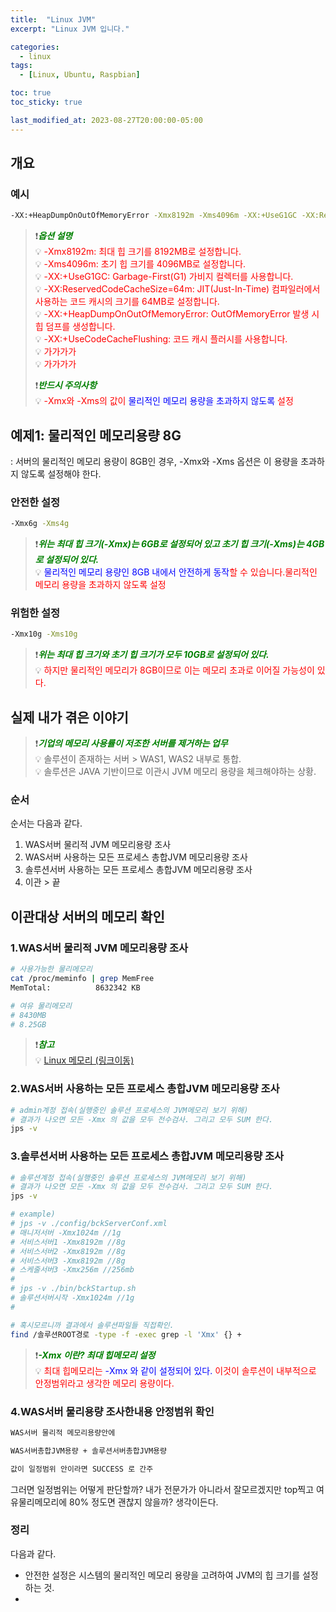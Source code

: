 ```yaml
---
title:  "Linux JVM"
excerpt: "Linux JVM 입니다."

categories:
  - linux
tags:
  - [Linux, Ubuntu, Raspbian]

toc: true
toc_sticky: true

last_modified_at: 2023-08-27T20:00:00-05:00
---
```



## 개요
### 예시
```bash
-XX:+HeapDumpOnOutOfMemoryError -Xmx8192m -Xms4096m -XX:+UseG1GC -XX:ReservedCodeCacheSize=64m -XX:+UseCodeCacheFlushing

```

> ❗<span style='color:green'>***옵션 설명***</span>  
> 💡 <span style='color:red'>-Xmx8192m: 최대 힙 크기를 8192MB로 설정합니다.</span>  
> 💡 <span style='color:red'>-Xms4096m: 초기 힙 크기를 4096MB로 설정합니다.</span>  
> 💡 <span style='color:red'>-XX:+UseG1GC: Garbage-First(G1) 가비지 컬렉터를 사용합니다.</span>  
> 💡 <span style='color:red'>-XX:ReservedCodeCacheSize=64m: JIT(Just-In-Time) 컴파일러에서 사용하는 코드 캐시의 크기를 64MB로 설정합니다.</span>  
> 💡 <span style='color:red'>-XX:+HeapDumpOnOutOfMemoryError: OutOfMemoryError 발생 시 힙 덤프를 생성합니다.</span>  
> 💡 <span style='color:red'>-XX:+UseCodeCacheFlushing: 코드 캐시 플러시를 사용합니다.</span>  
> 💡 <span style='color:red'>가가가가</span>  
> 💡 <span style='color:red'>가가가가</span>  
>   
> ❗<span style='color:green'>***반드시 주의사항***</span>  
> 💡 <span style='color:red'>-Xmx와 -Xms의 값이 <span style='color:blue'>물리적인 메모리 용량을 초과하지 않도록</span> 설정</span>  




## 예제1: 물리적인 메모리용량 8G
: 서버의 물리적인 메모리 용량이 8GB인 경우, -Xmx와 -Xms 옵션은 이 용량을 초과하지 않도록 설정해야 한다.  

### 안전한 설정
```bash
-Xmx6g -Xms4g

```
> ❗<span style='color:green'>***위는 최대 힙 크기(-Xmx)는 6GB로 설정되어 있고 초기 힙 크기(-Xms)는 4GB로 설정되어 있다.***</span>  
> 💡 <span style='color:red'><span style='color:blue'>물리적인 메모리 용량인 8GB 내에서 안전하게 동작</span>할 수 있습니다.물리적인 메모리 용량을 초과하지 않도록 설정</span>  


### 위험한 설정
```bash
-Xmx10g -Xms10g

```
> ❗<span style='color:green'>***위는 최대 힙 크기와 초기 힙 크기가 모두 10GB로 설정되어 있다.***</span>  
> 💡 <span style='color:red'>하지만 물리적인 메모리가 8GB이므로 이는 메모리 초과로 이어질 가능성이 있다.</span>  



## 실제 내가 겪은 이야기
> ❗<span style='color:green'>***기업의 메모리 사용률이 저조한 서버를 제거하는 업무***</span>  
> 💡 솔루션이 존재하는 서버 > WAS1, WAS2 내부로 통합.  
> 💡 솔루션은 JAVA 기반이므로 이관시 JVM 메모리 용량을 체크해야하는 상황.  


### 순서
순서는 다음과 같다.  
1. WAS서버 물리적 JVM 메모리용량 조사  
2. WAS서버 사용하는 모든 프로세스 총합JVM 메모리용량 조사  
3. 솔루션서버 사용하는 모든 프로세스 총합JVM 메모리용량 조사  
4. 이관 > 끝  



## 이관대상 서버의 메모리 확인
### 1.WAS서버 물리적 JVM 메모리용량 조사
```bash
# 사용가능한 물리메모리
cat /proc/meminfo | grep MemFree
MemTotal:          8632342 KB 

# 여유 물리메모리
# 8430MB
# 8.25GB  

```

> ❗<span style='color:green'>***참고***</span>  
> 💡 [Linux 메모리 (링크이동)](http://git.blang.co.kr/linux/Linux-%EB%A9%94%EB%AA%A8%EB%A6%AC/)


### 2.WAS서버 사용하는 모든 프로세스 총합JVM 메모리용량 조사  
```bash
# admin계정 접속(실행중인 솔루션 프로세스의 JVM메모리 보기 위해)
# 결과가 나오면 모든 -Xmx 의 값을 모두 전수검사. 그리고 모두 SUM 한다.
jps -v

```


### 3.솔루션서버 사용하는 모든 프로세스 총합JVM 메모리용량 조사
```bash
# 솔루션계정 접속(실행중인 솔루션 프로세스의 JVM메모리 보기 위해)
# 결과가 나오면 모든 -Xmx 의 값을 모두 전수검사. 그리고 모두 SUM 한다.
jps -v

# example) 
# jps -v ./config/bckServerConf.xml
# 매니저서버 -Xmx1024m //1g
# 서비스서버1 -Xmx8192m //8g
# 서비스서버2 -Xmx8192m //8g
# 서비스서버3 -Xmx8192m //8g
# 스케줄서버3 -Xmx256m //256mb
#
# jps -v ./bin/bckStartup.sh
# 솔루션서버시작 -Xmx1024m //1g
#

```
```bash
# 혹시모르니까 결과에서 솔루션파일들 직접확인.
find /솔루션ROOT경로 -type -f -exec grep -l 'Xmx' {} +

```
> ❗<span style='color:green'>***-Xmx 이란? 최대 힙메모리 설정***</span>  
> 💡 <span style='color:red'>최대 힙메모리는 <span style='color:blue'>-Xmx 와 같이 설정되어 있다.</span> 이것이 솔루션이 내부적으로 안정범위라고 생각한 메모리 용량이다.</span>  


### 4.WAS서버 물리용량 조사한내용 안정범위 확인
```bash
WAS서버 물리적 메모리용량안에 

WAS서버총합JVM용량 + 솔루션서버총합JVM용량 

값이 일정범위 안이라면 SUCCESS 로 간주

```

그러면 일정범위는 어떻게 판단할까? 내가 전문가가 아니라서 잘모르겠지만 top찍고 여유물리메모리에 80% 정도면 괜찮지 않을까? 생각이든다.



### 정리 
다음과 같다.
- 안전한 설정은 시스템의 물리적인 메모리 용량을 고려하여 JVM의 힙 크기를 설정하는 것. 
- 
